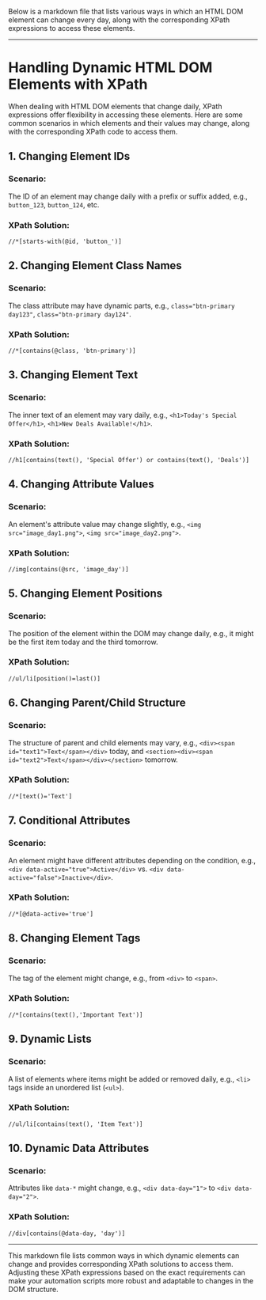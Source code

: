 Below is a markdown file that lists various ways in which an HTML DOM element can change every day, along with the corresponding XPath expressions to access these elements.

---

# Handling Dynamic HTML DOM Elements with XPath

When dealing with HTML DOM elements that change daily, XPath expressions offer flexibility in accessing these elements. Here are some common scenarios in which elements and their values may change, along with the corresponding XPath code to access them.

## 1. Changing Element IDs

### Scenario:

The ID of an element may change daily with a prefix or suffix added, e.g., `button_123`, `button_124`, etc.

### XPath Solution:

```xpath
//*[starts-with(@id, 'button_')]
```

## 2. Changing Element Class Names

### Scenario:

The class attribute may have dynamic parts, e.g., `class="btn-primary day123"`, `class="btn-primary day124"`.

### XPath Solution:

```xpath
//*[contains(@class, 'btn-primary')]
```

## 3. Changing Element Text

### Scenario:

The inner text of an element may vary daily, e.g., `<h1>Today's Special Offer</h1>`, `<h1>New Deals Available!</h1>`.

### XPath Solution:

```xpath
//h1[contains(text(), 'Special Offer') or contains(text(), 'Deals')]
```

## 4. Changing Attribute Values

### Scenario:

An element's attribute value may change slightly, e.g., `<img src="image_day1.png">`, `<img src="image_day2.png">`.

### XPath Solution:

```xpath
//img[contains(@src, 'image_day')]
```

## 5. Changing Element Positions

### Scenario:

The position of the element within the DOM may change daily, e.g., it might be the first item today and the third tomorrow.

### XPath Solution:

```xpath
//ul/li[position()=last()]
```

## 6. Changing Parent/Child Structure

### Scenario:

The structure of parent and child elements may vary, e.g., `<div><span id="text1">Text</span></div>` today, and `<section><div><span id="text2">Text</span></div></section>` tomorrow.

### XPath Solution:

```xpath
//*[text()='Text']
```

## 7. Conditional Attributes

### Scenario:

An element might have different attributes depending on the condition, e.g., `<div data-active="true">Active</div>` vs. `<div data-active="false">Inactive</div>`.

### XPath Solution:

```xpath
//*[@data-active='true']
```

## 8. Changing Element Tags

### Scenario:

The tag of the element might change, e.g., from `<div>` to `<span>`.

### XPath Solution:

```xpath
//*[contains(text(),'Important Text')]
```

## 9. Dynamic Lists

### Scenario:

A list of elements where items might be added or removed daily, e.g., `<li>` tags inside an unordered list (`<ul>`).

### XPath Solution:

```xpath
//ul/li[contains(text(), 'Item Text')]
```

## 10. Dynamic Data Attributes

### Scenario:

Attributes like `data-*` might change, e.g., `<div data-day="1">` to `<div data-day="2">`.

### XPath Solution:

```xpath
//div[contains(@data-day, 'day')]
```

---

This markdown file lists common ways in which dynamic elements can change and provides corresponding XPath solutions to access them. Adjusting these XPath expressions based on the exact requirements can make your automation scripts more robust and adaptable to changes in the DOM structure.
